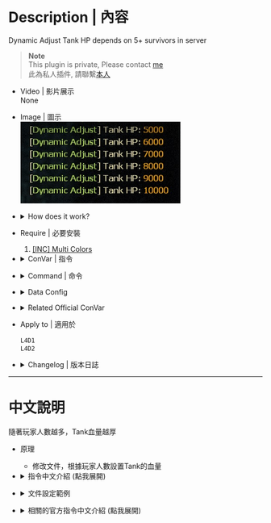 # Description | 內容
Dynamic Adjust Tank HP depends on 5+ survivors in server

> __Note__ <br/>
This plugin is private, Please contact [me](https://github.com/fbef0102/Game-Private_Plugin#私人插件列表-private-plugins-list)<br/>
此為私人插件, 請聯繫[本人](https://github.com/fbef0102/Game-Private_Plugin#私人插件列表-private-plugins-list)

* Video | 影片展示
<br/>None

* Image | 圖示
	<br/>![l4d_tankhp_dynamic_adjust_1](image/l4d_tankhp_dynamic_adjust_1.jpg)

* <details><summary>How does it work?</summary>

	* Modify data file to adjust Tank HP depends on 5+ survivors in server 
</details>

* Require | 必要安裝
	1. [[INC] Multi Colors](https://github.com/fbef0102/L4D1_2-Plugins/releases/tag/Multi-Colors)

* <details><summary>ConVar | 指令</summary>

	* cfg/sourcemod/l4d_tankhp_dynamic_adjust.cfg
		```php
		// 0=Plugin off, 1=Plugin on.
		l4d_tankhp_dynamic_adjust_enable "1"

		// 1=Enable notify, 0=Disable notify
		l4d_tankhp_dynamic_adjust_hint "1"

		// Dynamic Adjust Tank Hp depends on, 0=the number of alive survivors, 1=the number of alive + dead survivors.
		l4d_tankhp_dynamic_adjust_including_dead "1"
		```
</details>

* <details><summary>Command | 命令</summary>

	None
</details>

* <details><summary>Data Config</summary>
  
	* data/l4d_tankhp_dynamic_adjust.txt
		```php
		"l4d_tankhp_dynamic_adjust"
		{
			// example: If there are 6 survivors => Tank health is 5000hp 
			// "6"	"5000"

			// Tank hp is affected by gamemode and difficulty eventually. For example, set Tank health 4000hp, but
			// In Easy: 4000 * 0.75 = 3000
			// In Normal: 4000 * 1.0 = 4000
			// In Advanced/Expert: 4000 * 2.0 = 8000
			// In Versus/Scavenge mode: 4000 * 1.5 = 6000

			"1"		"4000"	
			"2"		"4000"	
			"3"		"4000"	
			"4"		"4000"	
			"5"		"5000"	
			"6"		"6000"
			...
		}
		```
</details>

* <details><summary>Related Official ConVar</summary>

	* This plugin already modified the following cvars, you don't need to change.

	| ConVar/Command  					| Parameters or default value 	| Effect|
	| -------------|:-----------------:|:-------------:|
	| z_tank_health 					| 4000   | Tank Zombie max health|
</details>


* Apply to | 適用於
	```
	L4D1
	L4D2
	```

* <details><summary>Changelog | 版本日誌</summary>

	* v1.0 (2024-7-15)
		* Initial Release
</details>

- - - -
# 中文說明
隨著玩家人數越多，Tank血量越厚

* 原理
	* 修改文件，根據玩家人數設置Tank的血量

* <details><summary>指令中文介紹 (點我展開)</summary>

	* cfg/sourcemod/l4d_tankhp_dynamic_adjust.cfg
		```php
		// 0=關閉插件, 1=啟動插件
		l4d_tankhp_dynamic_adjust_enable "1"

		// 1=啟用提示, 0=關閉提示
		l4d_tankhp_dynamic_adjust_hint "1"

		// 根據何種方式計算倖存者人數, 0=活著的倖存者人數, 1=活著+死亡的倖存者人數
		l4d_tankhp_dynamic_adjust_including_dead "1"
		```
</details>

* <details><summary>文件設定範例</summary>
  
	* data/l4d_tankhp_dynamic_adjust.txt
		```php
		"l4d_tankhp_dynamic_adjust"
		{
			// 舉例: 六位倖存者時 => Tank血量為5000hp
			// "6"	"5000"

			// Tank血量會依照遊戲模式與難度自動做出最終調整，譬如設置Tank血量為4000，則
			// 1.簡單難度下Tank血量最終為 4000 * 0.75 = 3000
			// 2.一般難度下Tank血量最終為 4000 * 1.0 = 4000
			// 3.進階/專家難度下Tank血量最終為 4000 * 2.0 = 8000
			// 4.對抗/清道夫模式下Tank血量最終為 4000 * 1.5 = 6000

			"1"		"4000"	
			"2"		"4000"	
			"3"		"4000"	
			"4"		"4000"	
			"5"		"5000"	
			"6"		"6000"
			...
		}
		```
</details>

* <details><summary>相關的官方指令中文介紹 (點我展開)</summary>

	* 這個插件已經修改以下指令, 你無須更動

	| 指令  				| 預設值 	| 效果 |
	| -------------|:-----------------:|:-------------:|
	| z_tank_health 					| 4000   | Tank 血量|
</details>